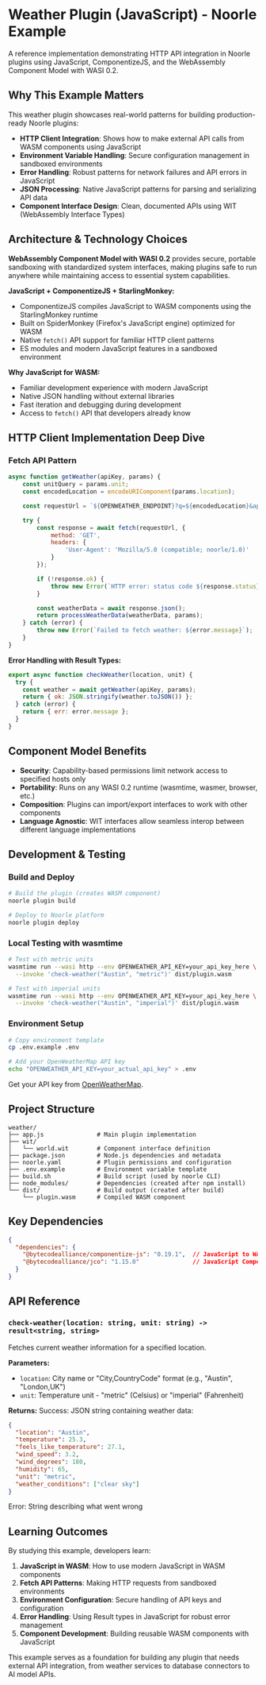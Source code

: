 # Weather Plugin (JavaScript) - Noorle Example

A reference implementation demonstrating HTTP API integration in Noorle plugins using JavaScript, ComponentizeJS, and the WebAssembly Component Model with WASI 0.2.

## Why This Example Matters

This weather plugin showcases real-world patterns for building production-ready Noorle plugins:

- **HTTP Client Integration**: Shows how to make external API calls from WASM components using JavaScript
- **Environment Variable Handling**: Secure configuration management in sandboxed environments
- **Error Handling**: Robust patterns for network failures and API errors in JavaScript
- **JSON Processing**: Native JavaScript patterns for parsing and serializing API data
- **Component Interface Design**: Clean, documented APIs using WIT (WebAssembly Interface Types)

## Architecture & Technology Choices

**WebAssembly Component Model with WASI 0.2** provides secure, portable sandboxing with standardized system interfaces, making plugins safe to run anywhere while maintaining access to essential system capabilities.

**JavaScript + ComponentizeJS + StarlingMonkey:**
- ComponentizeJS compiles JavaScript to WASM components using the StarlingMonkey runtime
- Built on SpiderMonkey (Firefox's JavaScript engine) optimized for WASM
- Native `fetch()` API support for familiar HTTP client patterns
- ES modules and modern JavaScript features in a sandboxed environment

**Why JavaScript for WASM:**
- Familiar development experience with modern JavaScript
- Native JSON handling without external libraries
- Fast iteration and debugging during development
- Access to `fetch()` API that developers already know

## HTTP Client Implementation Deep Dive

### Fetch API Pattern

```javascript
async function getWeather(apiKey, params) {
    const unitQuery = params.unit;
    const encodedLocation = encodeURIComponent(params.location);

    const requestUrl = `${OPENWEATHER_ENDPOINT}?q=${encodedLocation}&appid=${apiKey}&units=${unitQuery}`;

    try {
        const response = await fetch(requestUrl, {
            method: 'GET',
            headers: {
                'User-Agent': 'Mozilla/5.0 (compatible; noorle/1.0)'
            }
        });

        if (!response.ok) {
            throw new Error(`HTTP error: status code ${response.status}`);
        }

        const weatherData = await response.json();
        return processWeatherData(weatherData, params);
    } catch (error) {
        throw new Error(`Failed to fetch weather: ${error.message}`);
    }
}
```

**Error Handling with Result Types:**
```javascript
export async function checkWeather(location, unit) {
  try {
    const weather = await getWeather(apiKey, params);
    return { ok: JSON.stringify(weather.toJSON()) };
  } catch (error) {
    return { err: error.message };
  }
}
```

## Component Model Benefits

- **Security**: Capability-based permissions limit network access to specified hosts only
- **Portability**: Runs on any WASI 0.2 runtime (wasmtime, wasmer, browser, etc.)
- **Composition**: Plugins can import/export interfaces to work with other components
- **Language Agnostic**: WIT interfaces allow seamless interop between different language implementations

## Development & Testing

### Build and Deploy
```bash
# Build the plugin (creates WASM component)
noorle plugin build

# Deploy to Noorle platform
noorle plugin deploy
```

### Local Testing with wasmtime
```bash
# Test with metric units
wasmtime run --wasi http --env OPENWEATHER_API_KEY=your_api_key_here \
  --invoke 'check-weather("Austin", "metric")' dist/plugin.wasm

# Test with imperial units
wasmtime run --wasi http --env OPENWEATHER_API_KEY=your_api_key_here \
  --invoke 'check-weather("Austin", "imperial")' dist/plugin.wasm
```

### Environment Setup
```bash
# Copy environment template
cp .env.example .env

# Add your OpenWeatherMap API key
echo "OPENWEATHER_API_KEY=your_actual_api_key" > .env
```

Get your API key from [OpenWeatherMap](https://openweathermap.org/api).

## Project Structure

```
weather/
├── app.js               # Main plugin implementation
├── wit/
│   └── world.wit        # Component interface definition
├── package.json         # Node.js dependencies and metadata
├── noorle.yaml          # Plugin permissions and configuration
├── .env.example         # Environment variable template
├── build.sh             # Build script (used by noorle CLI)
├── node_modules/        # Dependencies (created after npm install)
└── dist/                # Build output (created after build)
    └── plugin.wasm      # Compiled WASM component
```

## Key Dependencies

```json
{
  "dependencies": {
    "@bytecodealliance/componentize-js": "0.19.1",  // JavaScript to WASM compiler
    "@bytecodealliance/jco": "1.15.0"               // JavaScript Component Tools
  }
}
```

## API Reference

### `check-weather(location: string, unit: string) -> result<string, string>`

Fetches current weather information for a specified location.

**Parameters:**
- `location`: City name or "City,CountryCode" format (e.g., "Austin", "London,UK")
- `unit`: Temperature unit - "metric" (Celsius) or "imperial" (Fahrenheit)

**Returns:**
Success: JSON string containing weather data:
```json
{
  "location": "Austin",
  "temperature": 25.3,
  "feels_like_temperature": 27.1,
  "wind_speed": 3.2,
  "wind_degrees": 180,
  "humidity": 65,
  "unit": "metric",
  "weather_conditions": ["clear sky"]
}
```

Error: String describing what went wrong

## Learning Outcomes

By studying this example, developers learn:

1. **JavaScript in WASM**: How to use modern JavaScript in WASM components
2. **Fetch API Patterns**: Making HTTP requests from sandboxed environments
3. **Environment Configuration**: Secure handling of API keys and configuration
4. **Error Handling**: Using Result types in JavaScript for robust error management
5. **Component Development**: Building reusable WASM components with JavaScript

This example serves as a foundation for building any plugin that needs external API integration, from weather services to database connectors to AI model APIs.